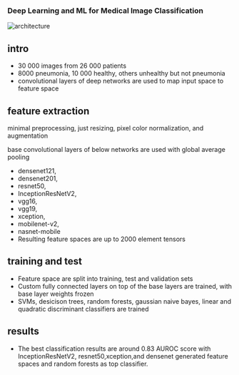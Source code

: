 ### Deep Learning and ML for Medical Image Classification

<img src="https://github.com/selimslab/Medical-AI/blob/master/design.jpg" alt="architecture">

## intro
+ 30 000 images from 26 000 patients
+ 8000 pneumonia, 10 000 healthy, others unhealthy but not pneumonia
+ convolutional layers of deep networks are used to map input space to feature space

## feature extraction
minimal preprocessing, just resizing, pixel color normalization, and augmentation

base convolutional layers of below networks are used with global average pooling
+ densenet121, 
+ densenet201, 
+ resnet50, 
+ InceptionResNetV2, 
+ vgg16, 
+ vgg19,
+ xception, 
+ mobilenet-v2, 
+ nasnet-mobile
+ Resulting feature spaces are up to 2000 element tensors

## training and test
+ Feature space are split into training, test and validation sets
+ Custom fully connected layers on top of the base layers are trained, with base layer weights frozen 
+ SVMs, desicison trees, random forests, gaussian naive bayes, linear and quadratic discriminant classifiers are trained

## results
+ The best classification results are around 0.83 AUROC score with InceptionResNetV2, resnet50,xception,and densenet generated feature spaces and random forests as top classifier. 
